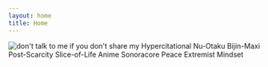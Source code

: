 ```yaml
---
layout: home
title: Home
---
```


![don't talk to me if you don't share my Hypercitational Nu-Otaku Bijin-Maxi Post-Scarcity Slice-of-Life Anime  Sonoracore Peace Extremist Mindset](images\image.png)